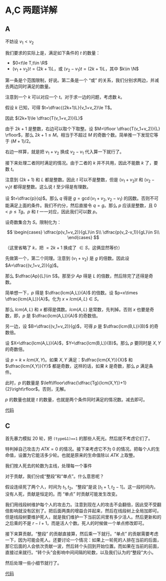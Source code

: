 # A,C 两题详解

## A

不妨设 $v_1<v_2$

我们要求的实际上是，满足如下条件的 $t$ 的数量：

- $0<t\le T,t\in \R$
- $(v_1+v_2)t=(2k+1)L$，或 $(v_2-v_1)t=(2k+1)L$，其中 $k\in \N$

第一条是个范围限制，好说。第二条是一个 “或” 的关系，我们分别求两边，并减去两边同时满足的数量。

注意到一个 $k$ 可以对应一个 $t$。对于求一边的问题，考虑数 $k$。

假设 $k$ 已知，可得 $t=\dfrac{(2k+1)L}{v_1+v_2}\le T$。

因此 $(2k+1)\le \dfrac{T(v_1+v_2)}{L}$

由于 $2k+1$ 是整数，右边可以取个下取整。设 $M=\lfloor \dfrac{T(v_1+v_2)}{L} \rfloor$，那么 $2k+1\le M$。相当于不超过 $M$ 的奇数个数。简单推一下发现它等于 $(M+1)/2$。

右边一样算，就是把 $v_1+v_2$ 换成 $v_2-v_1$ 代入算一下就行了。

接下来处理二者同时满足的情况。由于二者的 $k$ 并不共用，因此不能数 $k$ 了，要数 $t$。

注意到 $(2k+1)$ 和 $L$ 都是整数。因此 $t$ 可以不是整数，但是 $(v_1+v_2)t$ 和 $(v_2-v_1)t$ 都得是整数。这么说 $t$ 至少得是有理数。

设 $t=\dfrac{p}{q}$。那么 $q$ 得是 $g=\gcd(v_1+v_2,v_2-v_1)$ 的因数。否则不可能满足上面的条件。我们不约分，然后直接令 $q=g$。那么 $p$ 应该是整数，且 $0<p\le Tg$。$p$ 和 $t$ 一一对应，因此我们可以数 $p$。

设奇数集合为 $S$。限制化为：

$$
\begin{cases}
\dfrac{p(v_1+v_2)}{gL}\in S\\
\dfrac{p(v_2-v_1)}{gL}\in S\\
\end{cases}
$$

（这里省略了 $k$，把 $=2k+1$ 换成了 $\in S$，这俩显然等价）

先做第一个，第二个同理。注意到 $(v_1+v_2)$ 是 $g$ 的倍数。因此设 $A=\dfrac{(v_1+v_2)}{g}$。

那么 $\dfrac{Ap}{L}\in S$。那至少 $Ap$ 得是 $L$ 的倍数，然后除完了还得是奇数。

简单想一下，$p$ 得是 $\dfrac{lcm(A,L)}{A}$ 的倍数。设 $p=x\times \dfrac{lcm(A,L)}{A}$。化为 $x\times lcm(A,L)\in S$。

那么 $lcm(A,L)$ 和 $x$ 都得是偶数。$lcm(A,L)$ 是常数，先判掉。否则 $x$ 也要是奇数，即，$p$ 是 $\dfrac{lcm(A,L)}{A}$ 的奇数倍。

另一边，设 $B=\dfrac{(v_1+v_2)}{g}$，可得 $p$ 是 $\dfrac{lcm(B,L)}{B}$ 的奇数倍。

设 $X=\dfrac{lcm(A,L)}{A}$，$Y=\dfrac{lcm(B,L)}{B}$。那么 $p$ 要同时是 $X,Y$ 的奇数倍。

设 $p=k\times lcm(X,Y)$。如果 $X,Y$ 满足：$\dfrac{lcm(X,Y)}{X}$ 和 $\dfrac{lcm(X,Y)}{Y}$ 都是奇数，这样的话，如果 $k$ 是奇数，那么 $p$ 满足条件。

此时，$p$ 的数量是 $\left\lfloor\dfrac{\dfrac{Tg}{lcm(X,Y)}+1}{2}\right\rfloor$。否则，无解。

$p$ 的数量也就是 $t$ 的数量，也就是两个条件同时满足的情况数。减去即可。

[代码](/zhu/contests/NOIP-Camp-6-src/A.html)

## C

首先暴力模拟 $20$ 轮，把 `(type&1)==1` 的那些人死光。然后就不考虑它们了。

特判掉自己攻击力 $ATK=0$ 的情况。接下来考虑它不为 $0$ 的情况。把每个人的生命值，设置为它能活多少轮。也就是原来的生命值除以 $ATK$ 上取整。 

我们按人死去的轮数为主线，处理每一个事件

对于贡献，我们分成“整段”和“单点”。什么意思呢？

假设连续死了两个人，时间为 $t_1,t_2$。“整段”是说 $[t_1+1,t_2-1]$。这一段时间内，没有人死，贡献是恒定的。而 “单点” 时贡献可能发生改变。

我们用线段树维护每个人的攻击力。注意到现在人的攻击不会翻倍，因此受不受翻倍影响就没有区别了。把后面两类的增益合并起来，然后在线段树上全局加即可。但是线段树要维护死人，就是我们维护一下当前区间里有多少活人。然后更新和的之后乘的不是 $r-l+1$，而是活人个数。死人的时候做一个单点修改即可。

接下来算贡献。“整段” 的贡献直接算，然后乘一下就行。“单点” 的贡献需要考虑一下，因为可能会死人。还要讨论一个情况：如果上一轮死的人排在当前的后面，那它后面的人会依次贡献一波，然后转个头回到开始位置。而如果在当前的前面，直接过来就行。“转个头”会影响中间间隔的轮数，以及我们认为的“整段”大小。

然后处理一些小细节就行了。

[代码](/zhu/contests/NOIP-Camp-6-src/C.html)
